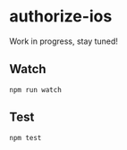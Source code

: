 authorize-ios
===================

Work in progress, stay tuned!

## Watch

```
npm run watch
```

## Test

```
npm test
```
